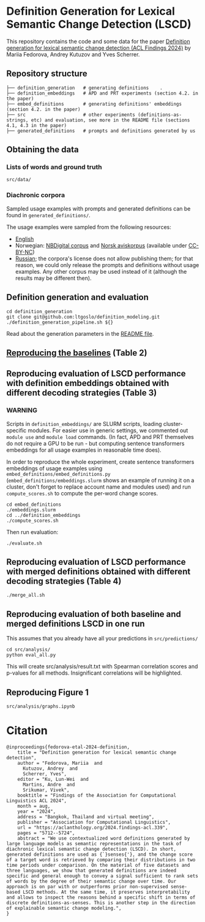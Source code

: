 # Definition Generation for Lexical Semantic Change Detection (LSCD)

This repository contains the code and some data for the paper [Definition generation for lexical semantic change detection (ACL Findings 2024)](https://aclanthology.org/2024.findings-acl.339/) by Mariia Fedorova, Andrey Kutuzov and Yves Scherrer.

## Repository structure
    ├── definition_generation   # generating definitions    .
    ├── definition_embeddings   # APD and PRT experiments (section 4.2. in the paper)
    ├── embed_definitions       # generating definitions' embeddings (section 4.2. in the paper)
    ├── src                     # other experiments (definitions-as-strings, etc) and evaluation, see more in the README file (sections 4.1, 4.3 in the paper)
    ├── generated_definitions   # prompts and definitions generated by us

## Obtaining the data

### Lists of words and ground truth

```src/data/``` 

### Diachronic corpora

Sampled usage examples with prompts and generated definitions can be found in ```generated_definitions/```.

The usage examples were sampled from the following resources:

- [English](https://www.ims.uni-stuttgart.de/en/research/resources/corpora/sem-eval-ulscd-eng/)
- Norwegian: [NBDigital corpus](https://www.nb.no/sprakbanken/ressurskatalog/oai-nb-no-sbr-34/) and [Norsk aviskorpus](https://www.nb.no/sprakbanken/ressurskatalog/oai-nb-no-sbr-4/) (available under [CC-BY-NC](https://creativecommons.org/licenses/by-nc/4.0/))
- [Russian](https://ruscorpora.ru/new/en/corpora-usage.html); the corpora's license does not allow publishing them; for that reason, we could only release the prompts and definitions without usage examples. Any other corpus may be used instead of it (although the results may be different then).

## Definition generation and evaluation

```commandline
cd definition_generation
git clone git@github.com:ltgoslo/definition_modeling.git
./definition_generation_pipeline.sh ${}
```
Read about the generation parameters in the [README file](definition_generation/README.md).

## [Reproducing the baselines](https://github.com/ltgoslo/Definition-generation-for-LSCD/tree/main/src#reproducing-lesk-baselines) (Table 2)

## Reproducing evaluation of LSCD performance with definition embeddings obtained with different decoding strategies (Table 3)

### WARNING

Scripts in `definition_embeddings/` are SLURM scripts, loading cluster-specific modules. For easier use in generic settings, we commented out `module use` and `module load` commands.
(In fact, APD and PRT themselves do not require a GPU to be run - but computing sentence transformers embeddings for all usage examples in reasonable time does).

In order to reproduce the whole experiment, create sentence transformers embeddings of usage examples using `embed_definitions/embed_definitions.py` (`embed_definitions/embeddings.slurm` shows an example of running it on a cluster, don't forget to replace account name and modules used) and run `compute_scores.sh` to compute the per-word change scores.
```commandline
cd embed_definitions
./embeddings.slurm
cd ../definition_embeddings
./compute_scores.sh
```

Then run evaluation:

```commandline
./evaluate.sh
```

## Reproducing evaluation of LSCD performance with merged definitions obtained with different decoding strategies (Table 4)

```commandline
./merge_all.sh
```

## Reproducing evaluation of both baseline and merged definitions LSCD in one run

This assumes that you already have all your predictions in `src/predictions/`

```commandline
cd src/analysis/
python eval_all.py
```

This will create src/analysis/result.txt with Spearman correlation scores and p-values for all methods. Insignificant correlations will be highlighted.

## Reproducing Figure 1

`src/analysis/graphs.ipynb`

# Citation
```
@inproceedings{fedorova-etal-2024-definition,
    title = "Definition generation for lexical semantic change detection",
    author = "Fedorova, Mariia  and
      Kutuzov, Andrey  and
      Scherrer, Yves",
    editor = "Ku, Lun-Wei  and
      Martins, Andre  and
      Srikumar, Vivek",
    booktitle = "Findings of the Association for Computational Linguistics ACL 2024",
    month = aug,
    year = "2024",
    address = "Bangkok, Thailand and virtual meeting",
    publisher = "Association for Computational Linguistics",
    url = "https://aclanthology.org/2024.findings-acl.339",
    pages = "5712--5724",
    abstract = "We use contextualized word definitions generated by large language models as semantic representations in the task of diachronic lexical semantic change detection (LSCD). In short, generated definitions are used as {`}senses{'}, and the change score of a target word is retrieved by comparing their distributions in two time periods under comparison. On the material of five datasets and three languages, we show that generated definitions are indeed specific and general enough to convey a signal sufficient to rank sets of words by the degree of their semantic change over time. Our approach is on par with or outperforms prior non-supervised sense-based LSCD methods. At the same time, it preserves interpretability and allows to inspect the reasons behind a specific shift in terms of discrete definitions-as-senses. This is another step in the direction of explainable semantic change modeling.",
}
```
